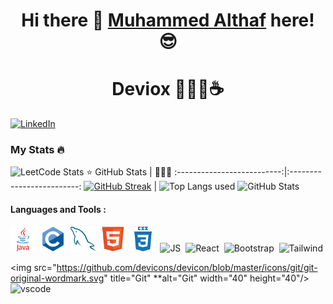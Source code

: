 # <h1 align = "center" padding-bottom = 10 >Hi there 👋 <a href = 'https://www.linkedin.com/in/muhammed-althaf-a-870947364?utm_source=share&utm_campaign=share_via&utm_content=profile&utm_medium=android_app' >Muhammed Althaf</a> here! 😎</h1>
## <h1 align="center">Deviox 🧑🏼‍💻☕</h1>

[![LinkedIn](https://img.shields.io/badge/LinkedIn-%230077B5?style=flat&logo=linkedin&logoColor=white&labelColor=0077B5)](https://www.linkedin.com/in/muhammed-althaf-a-870947364)

### My Stats 🔥
![LeetCode Stats](https://leetcard.jacoblin.cool/muhammed_althaf?ext=activity)
:star: GitHub Stats         |  🧑🏼‍💻
:--------------------------:|:-------------------------: 
[![GitHub Streak](https://streak-stats.demolab.com/?user=muhammed-althaf-1106)](https://git.io/streak-stats) | ![Top Langs used](https://github-readme-stats.vercel.app/api/top-langs/?username=muhammed-althaf-1106&theme=vue-dark&hide_border=true&include_all_commits=true&count_private=true&layout=compact)
![GitHub Stats](https://github-readme-stats.vercel.app/api?username=muhammed-althaf-1106&show_icons=true&theme=vue-dark&hide_border=true)
####  Languages and Tools :

<div>
  
  <img src="https://github.com/devicons/devicon/blob/master/icons/java/java-original-wordmark.svg" title="Java" alt="Java" width="40" height="40"/>&nbsp;
  <img src="https://github.com/devicons/devicon/blob/master/icons/c/c-original.svg" title="C" alt="C" width="40" height="40"/>&nbsp;
  <img src="https://github.com/devicons/devicon/blob/master/icons/mysql/mysql-original.svg" title="MySQL" alt="MySQL" width="40" height="40"/>&nbsp;
  <img src="https://github.com/devicons/devicon/blob/master/icons/html5/html5-original.svg" title="HTML5" alt="HTML" width="40" height="40"/>&nbsp;
  <img src="https://github.com/devicons/devicon/blob/master/icons/css3/css3-plain-wordmark.svg" title="CSS3" alt="CSS" width="40" height="40"/>&nbsp;
  <img src="https://cdn.jsdelivr.net/gh/devicons/devicon@latest/icons/javascript/javascript-original.svg" title="JS" alt="JS" width="40" height="40"/>&nbsp;
  <img src="https://cdn.jsdelivr.net/gh/devicons/devicon@latest/icons/react/react-original.svg" title="React" alt="React" width="40" height="40"/>&nbsp;
  <img src="https://cdn.jsdelivr.net/gh/devicons/devicon@latest/icons/bootstrap/bootstrap-original.svg" title="Bootstrap" alt="Bootstrap" width="40" height="40"/>&nbsp;
  <img src="https://cdn.jsdelivr.net/gh/devicons/devicon@latest/icons/tailwindcss/tailwindcss-original-wordmark.svg" title="Tailwind" alt="Tailwind" width="40" height="40"/>&nbsp;
  
  <img src="https://github.com/devicons/devicon/blob/master/icons/git/git-original-wordmark.svg" title="Git" **alt="Git" width="40" height="40"/>&nbsp;
  <img src="https://cdn.jsdelivr.net/gh/devicons/devicon@latest/icons/vscode/vscode-original.svg" title="vscode" alt="vscode" width="40" height="40"/>&nbsp;
</div>

